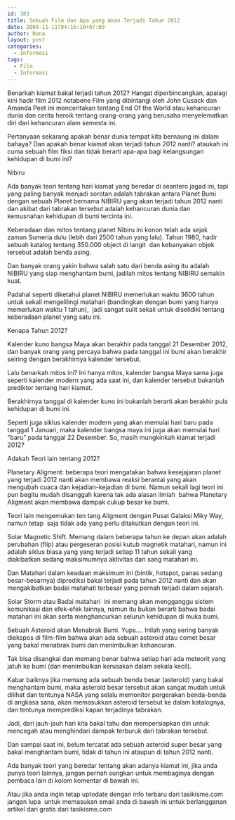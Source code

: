 ```yaml
---
id: 383
title: Sebuah Film dan Apa yang Akan Terjadi Tahun 2012
date: 2009-11-11T04:16:10+07:00
author: Nana
layout: post
categories:
  - Informasi
tags:
  - Film
  - Informasi
---
```

Benarkah kiamat bakal terjadi tahun 2012? Hangat diperbincangkan, apalagi kini hadir film 2012 notabene Film yang dibintangi oleh John Cusack dan Amanda Peet ini menceritakan tentang End Of the World atau kehancuran dunia dan cerita heroik tentang orang-orang yang berusaha menyelematkan diri dari kehancuran alam semesta ini.

Pertanyaan sekarang apakah benar dunia tempat kita bernaung ini dalam bahaya? Dan apakah benar kiamat akan terjadi tahun 2012 nanti? ataukah ini cuma sebuah film fiksi dan tidak berarti apa-apa bagi kelangsungan kehidupan di bumi ini?

Nibiru

Ada banyak teori tentang hari kiamat yang beredar di seantero jagad ini, tapi yang paling banyak menjadi sorotan adalah tabrakan antara Planet Bumi dengan sebuah Planet bernama NIBIRU yang akan terjadi tahun 2012 nanti dan akibat dari tabrakan tersebut adalah kehancuran dunia dan kemusnahan kehidupan di bumi tercinta ini. 

Keberadaan dan mitos tentang planet Nibiru ini konon telah ada sejak zaman Sumeria dulu (lebih dari 2500 tahun yang lalu). Tahun 1980, hadir sebuah katalog tentang 350.000 object di langit  dan kebanyakan objek tersebut adalah benda asing. 

Dan banyak orang yakin bahwa salah satu dari benda asing itu adalah NIBIRU yang siap menghantam bumi, jadilah mitos tentang NIBIRU semakin kuat. 

Padahal seperti diketahui planet NIBIRU memerlukan waktu 3600 tahun untuk sekali mengelilingi matahari (bandingkan dengan bumi yang hanya memerlukan waktu 1 tahun),  jadi sangat sulit sekali untuk diselidiki tentang keberadaan planet yang satu ini.

Kenapa Tahun 2012?

Kalender kuno bangsa Maya akan berakhir pada tanggal 21 Desember 2012, dan banyak orang yang percaya bahwa pada tanggal ini bumi akan berakhir seiring dengan berakhirnya kalender tersebut.  

Lalu benarkah mitos ini? Ini hanya mitos, kalender bangsa Maya sama juga seperti kalender modern yang ada saat ini, dan kalender tersebut bukanlah prediktor tentang hari kiamat. 

Berakhirnya tanggal di kalender kuno ini bukanlah berarti akan berakhir pula kehidupan di bumi ini.  

Seperti juga siklus kalender modern yang akan memulai hari baru pada tanggal 1 Januari, maka kalender bangsa maya ini juga akan memulai hari “baru” pada tanggal 22 Desember. So, masih mungkinkah kiamat terjadi 2012?

Adakah Teori lain tentang 2012?

Planetary Aligment: beberapa teori mengatakan bahwa kesejajaran planet yang terjadi 2012 nanti akan membawa reaksi berantai yang akan mengubah cuaca dan kejadian-kejadian di bumi. Namun sekali lagi teori ini pun begitu mudah disanggah karena tak ada alasan ilmiah  bahwa Planetary Aligment akan membawa dampak cukup besar ke bumi. 

Teori lain mengemukan ten tang Aligment dengan Pusat Galaksi Miky Way, namun tetap  saja tidak ada yang perlu ditakutkan dengan teori ini.

Solar Magnetic Shift. Memang dalam beberapa tahun ke depan akan adalah perubahan (flip) atau pergeseran posisi kutub magnetik matahari, namun ini adalah siklus biasa yang yang terjadi setiap 11 tahun sekali yang diakibatkan sedang maksimumnya aktivitas dari sang matahari ini. 

Dan Matahari dalam keadaan maksimum ini (bintik, hotspot, panas sedang besar-besarnya) diprediksi bakal terjadi pada tahun 2012 nanti dan akan mengakibatkan badai matahati terbesar yang pernah terjadi dalam sejarah. 

Solar Storm atau Badai matahari  ini memang akan mengganggu sistem komunikasi dan efek-efek lainnya, namun itu bukan berarti bahwa badai matahari ini akan serta menghancurkan seluruh kehidupan di muka bumi.

Sebuah Asteroid akan Menabrak Bumi. Yups…. Inilah yang sering banyak diekspos di film-film bahwa akan ada sebuah asteroid atau comet besar yang bakal menabrak bumi dan menimbulkan kehancuran. 

Tak bisa disangkal dan memang benar bahwa setiap hari ada meteorit yang jatuh ke bumi (dan menimbulkan kerusakan dalam sekala kecil). 

Kabar baiknya jika memang ada sebuah benda besar (asteroid) yang bakal menghantam bumi, maka asteroid besar tersebut akan sangat mudah untuk dilihat dan tentunya NASA yang selalu memonitor pergerakan benda-benda di angkasa sana, akan memasukkan asteroid tersebut ke dalam katalognya, dan tentunya memprediksi kapan terjadinya tabrakan. 

Jadi, dari jauh-jauh hari kita bakal tahu dan mempersiapkan diri untuk mencegah atau menghindari dampak terburuk dari tabrakan tersebut.  

Dan sampai saat ini, belum tercatat ada sebuah asteroid super besar yang bakal menghantam bumi, tidak di tahun ini ataupun di tahun 2012 nanti.

Ada banyak teori yang beredar tentang akan adanya kiamat ini, jika anda punya teori lainnya, jangan pernah sungkan untuk membaginya dengan pembaca lain di kolom komentar di bawah ini. 

Atau jika anda ingin tetap uptodate dengan info terbaru dari tasikisme.com jangan lupa  untuk memasukan email anda di bawah ini untuk berlangganan artikel dari gratis dari tasikisme.com